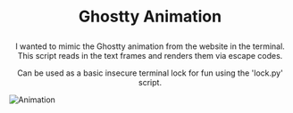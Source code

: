 <h1>
  <p align="center">
    <br>Ghostty Animation
  </p>
</h1>
<p align="center">
 I wanted to mimic the Ghostty animation from the website in the terminal.
 This script reads in the text frames and renders them via escape codes.
</p>
<p align="center">
  Can be used as a basic insecure terminal lock for fun using the 'lock.py' script.
</p>
<p align="center">
  
  ![Animation](animation.gif?raw=true)
</p>
